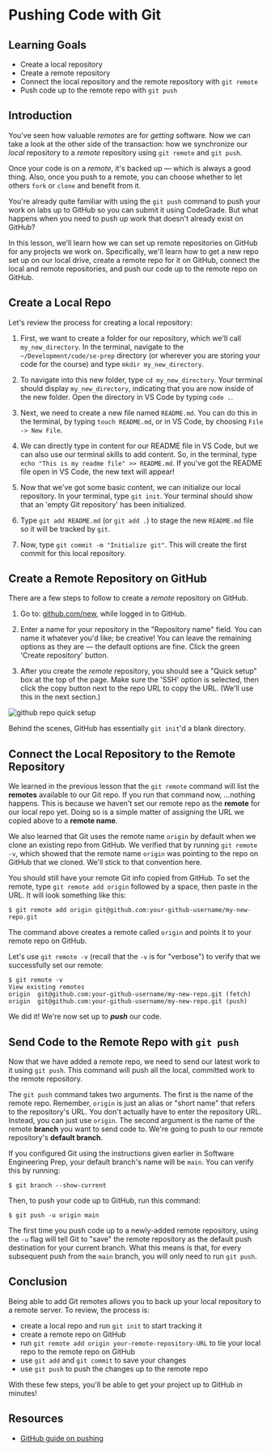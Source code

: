 # Pushing Code with Git

## Learning Goals

- Create a local repository
- Create a remote repository
- Connect the local repository and the remote repository with `git remote`
- Push code up to the remote repo with `git push`

## Introduction

You've seen how valuable _remotes_ are for _getting_ software. Now we can take a
look at the other side of the transaction: how we synchronize our _local_
repository to a _remote_ repository using `git remote` and `git push`.

Once your code is on a _remote_, it's backed up — which is always a good
thing. Also, once you push to a remote, you can choose whether to let others
`fork` or `clone` and benefit from it.

You're already quite familiar with using the `git push` command to push your
work on labs up to GitHub so you can submit it using CodeGrade. But what happens
when you need to push up work that doesn't already exist on GitHub?

In this lesson, we'll learn how we can set up remote repositories on GitHub for
any projects we work on. Specifically, we'll learn how to get a new repo set up
on our local drive, create a remote repo for it on GitHub, connect the local and
remote repositories, and push our code up to the remote repo on GitHub.

## Create a Local Repo

Let's review the process for creating a local repository:

1. First, we want to create a folder for our repository, which we'll call
   `my_new_directory`. In the terminal, navigate to the
   `~/Development/code/se-prep` directory (or wherever you are storing your code
   for the course) and type `mkdir my_new_directory`.

2. To navigate into this new folder, type `cd my_new_directory`. Your terminal
   should display `my_new_directory`, indicating that you are now inside of the
   new folder. Open the directory in VS Code by typing `code .`.

3. Next, we need to create a new file named `README.md`. You can do this in the
   terminal, by typing `touch README.md`, or in VS Code, by choosing
   `File -> New File`.

4. We can directly type in content for our README file in VS Code, but we can
   also use our terminal skills to add content. So, in the terminal, type
   `echo "This is my readme file" >> README.md`. If you've got the README file
   open in VS Code, the new text will appear!

5. Now that we've got some basic content, we can initialize our local
   repository. In your terminal, type `git init`. Your terminal should show that
   an 'empty Git repository' has been initialized.

6. Type `git add README.md` (or `git add .`) to stage the new `README.md` file
   so it will be tracked by `git`.

7. Now, type `git commit -m "Initialize git"`. This will create the first commit
   for this local repository.

## Create a Remote Repository on GitHub

There are a few steps to follow to create a _remote_ repository on GitHub.

1. Go to: [github.com/new](https://github.com/new), while logged in to GitHub.

2. Enter a name for your repository in the "Repository name" field. You can name
   it whatever you'd like; be creative! You can leave the remaining options as
   they are — the default options are fine. Click the green 'Create repository'
   button.

3. After you create the _remote_ repository, you should see a "Quick setup" box
   at the top of the page. Make sure the 'SSH' option is selected, then click
   the copy button next to the repo URL to copy the URL. (We'll use this in the
   next section.)

![github repo quick setup](https://curriculum-content.s3.amazonaws.com/phase-0/pushing-code-with-git/quick-setup.png)

Behind the scenes, GitHub has essentially `git init`'d a blank directory.

## Connect the Local Repository to the Remote Repository

We learned in the previous lesson that the `git remote` command will list the
**remotes** available to our Git repo. If you run that command now, ...nothing
happens. This is because we haven't set our remote repo as the **remote** for
our local repo yet. Doing so is a simple matter of assigning the URL we copied
above to a **remote name**.

We also learned that Git uses the remote name `origin` by default when we clone
an existing repo from GitHub. We verified that by running `git remote -v`, which
showed that the remote name `origin` was pointing to the repo on GitHub that we
cloned. We'll stick to that convention here.

You should still have your remote Git info copied from GitHub. To set the
remote, type `git remote add origin` followed by a space, then paste in the URL.
It will look something like this:

```console
$ git remote add origin git@github.com:your-github-username/my-new-repo.git
```

The command above creates a remote called `origin` and points it to your remote
repo on GitHub.

Let's use `git remote -v` (recall that the `-v` is for "verbose") to verify that
we successfully set our remote:

```console
$ git remote -v
View existing remotes
origin  git@github.com:your-github-username/my-new-repo.git (fetch)
origin  git@github.com:your-github-username/my-new-repo.git (push)
```

We did it! We're now set up to **_push_** our code.

## Send Code to the Remote Repo with `git push`

Now that we have added a remote repo, we need to send our latest work to it
using `git push`. This command will push all the local, committed work to the
remote repository.

The `git push` command takes two arguments. The first is the name of the remote
repo. Remember, `origin` is just an alias or "short name" that refers to the
repository's URL. You don't actually have to enter the repository URL. Instead,
you can just use `origin`. The second argument is the name of the remote
**branch** you want to send code to. We're going to push to our remote
repository's **default branch**.

If you configured Git using the instructions given earlier in Software
Engineering Prep, your default branch's name will be `main`. You can verify this
by running:

```console
$ git branch --show-current
```

Then, to push your code up to GitHub, run this command:

```console
$ git push -u origin main
```

The first time you push code up to a newly-added remote repository, using the
`-u` flag will tell Git to "save" the remote repository as the default push
destination for your current branch. What this means is that, for every
subsequent push from the `main` branch, you will only need to run `git push`.

## Conclusion

Being able to add Git remotes allows you to back up your local repository to a
remote server. To review, the process is:

- create a local repo and run `git init` to start tracking it
- create a remote repo on GitHub
- run `git remote add origin your-remote-repository-URL` to tie your local repo
  to the remote repo on GitHub
- use `git add` and `git commit` to save your changes
- use `git push` to push the changes up to the remote repo

With these few steps, you'll be able to get your project up to GitHub in
minutes!

## Resources

- [GitHub guide on pushing](https://help.github.com/articles/pushing-to-a-remote/)
